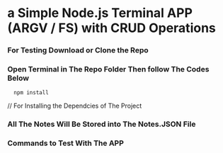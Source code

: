 # a Simple Node.js Terminal APP (ARGV / FS) with CRUD Operations

### For Testing Download or Clone the Repo 
### Open Terminal in The Repo Folder Then follow The Codes Below

```
  npm install
```
// For Installing the Dependcies of The Project
### All The Notes Will Be Stored into The Notes.JSON File

### Commands to Test With The APP

